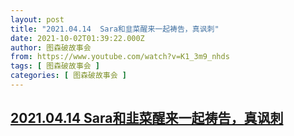 ```yaml
---
layout: post
title: "2021.04.14  Sara和韭菜醒来一起祷告，真讽刺"
date: 2021-10-02T01:39:22.000Z
author: 图森破故事会
from: https://www.youtube.com/watch?v=K1_3m9_nhds
tags: [ 图森破故事会 ]
categories: [ 图森破故事会 ]
---
```

<!--1633138762000-->
[2021.04.14  Sara和韭菜醒来一起祷告，真讽刺](https://www.youtube.com/watch?v=K1_3m9_nhds)
------

<div>

</div>
